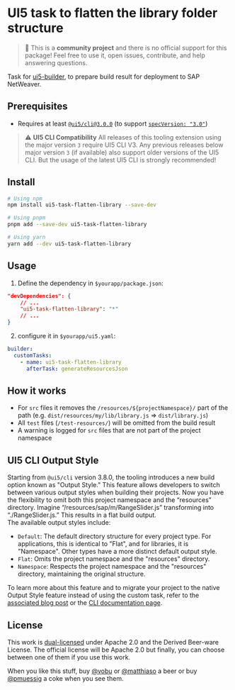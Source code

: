 # UI5 task to flatten the library folder structure

> :wave: This is a **community project** and there is no official support for this package! Feel free to use it, open issues, contribute, and help answering questions.

Task for [ui5-builder](https://github.com/SAP/ui5-builder), to prepare build result for deployment to SAP NetWeaver.

## Prerequisites

- Requires at least [`@ui5/cli@3.0.0`](https://ui5.github.io/cli/v3/pages/CLI/) (to support [`specVersion: "3.0"`](https://ui5.github.io/cli/pages/Configuration/#specification-version-30))

> :warning: **UI5 CLI Compatibility**
> All releases of this tooling extension using the major version `3` require UI5 CLI V3. Any previous releases below major version `3` (if available) also support older versions of the UI5 CLI. But the usage of the latest UI5 CLI is strongly recommended!

## Install

```bash
# Using npm
npm install ui5-task-flatten-library --save-dev

# Using pnpm
pnpm add --save-dev ui5-task-flatten-library

# Using yarn
yarn add --dev ui5-task-flatten-library
```

## Usage

1. Define the dependency in `$yourapp/package.json`:

```json
"devDependencies": {
    // ...
    "ui5-task-flatten-library": "*"
    // ...
}
```

2. configure it in `$yourapp/ui5.yaml`:

```yaml
builder:
  customTasks:
    - name: ui5-task-flatten-library
      afterTask: generateResourcesJson

```

## How it works

- For `src` files it removes the `/resources/${projectNamespace}/` part of the path (e.g. `dist/resources/my/lib/library.js` => `dist/library.js`)
- All `test` files (`/test-resources/`) will be omitted from the build result
- A warning is logged for `src` files that are not part of the project namespace

## UI5 CLI Output Style

Starting from `@ui5/cli` version 3.8.0, the tooling introduces a new build option known as "Output Style." This feature allows developers to switch between various output styles when building their projects. Now you have the flexibility to omit both this project namespace and the “resources” directory. Imagine “/resources/sap/m/RangeSlider.js” transforming into “./RangeSlider.js.” This results in a flat build output.  
The available output styles include:

- `Default`: The default directory structure for every project type. For applications, this is identical to "Flat", and for libraries, it is "Namespace". Other types have a more distinct default output style.
- `Flat`: Omits the project namespace and the "resources" directory.
- `Namespace`: Respects the project namespace and the "resources" directory, maintaining the original structure.

To learn more about this feature and to migrate your project to the native Output Style feature instead of using the custom task, refer to the [associated blog post](https://blogs.sap.com/?p=1898173?source=email-global-notification-bp-new-in-tag-followed) or the [CLI documentation page](https://ui5.github.io/cli/stable/pages/CLI/#ui5-build).

## License

This work is [dual-licensed](../../LICENSE) under Apache 2.0 and the Derived Beer-ware License. The official license will be Apache 2.0 but finally, you can choose between one of them if you use this work.

When you like this stuff, buy [@vobu](https://twitter.com/vobu) or [@matthiaso](https://twitter.com/matthiaso) a beer or buy [@pmuessig](https://twitter.com/pmuessig) a coke when you see them.
